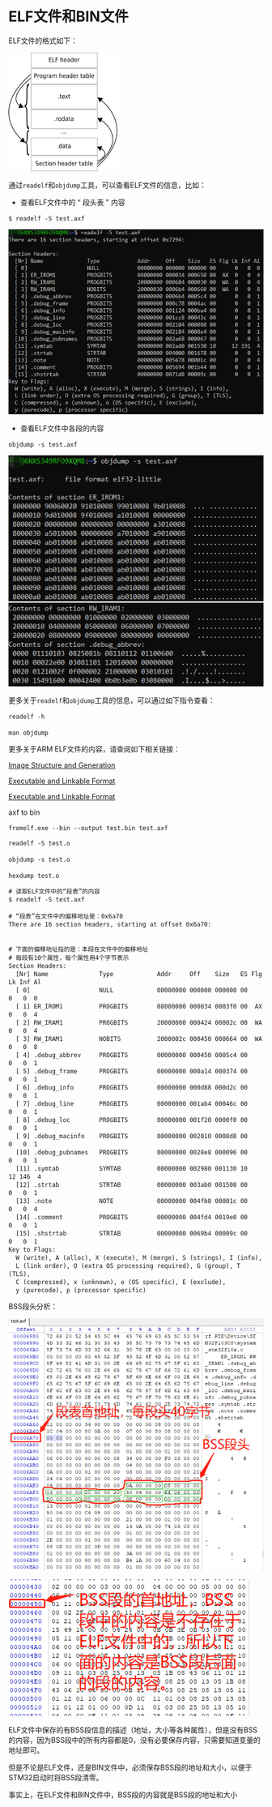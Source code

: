 # ELF文件和BIN文件

ELF文件的格式如下：

![](../../assets/images/STM32/boot/elf_file_fromat.png)

通过```readelf```和```objdump```工具，可以查看ELF文件的信息，比如：

* 查看ELF文件中的 “ 段头表 ” 内容

```
$ readelf -S test.axf
```

![](../../assets/images/STM32/boot/segment_table.png)

* 查看ELF文件中各段的内容
```
objdump -s test.axf
```
![](../../assets/images/STM32/boot/segment_content_1.png)
![](../../assets/images/STM32/boot/segment_content_2.png)

更多关于```readelf```和```objdump```工具的信息，可以通过如下指令查看：

```
readelf -h

man objdump
```


更多关于ARM ELF文件的内容，请查阅如下相关链接：

[Image Structure and Generation](http://www.keil.com/support/man/docs/armlink/armlink_pge1362065895059.htm)

[Executable and Linkable Format](https://encyclopedia.thefreedictionary.com/Executable+and+Linkable+Format)

[Executable and Linkable Format](https://en.wikipedia.org/wiki/Executable_and_Linkable_Format)


axf to bin

```
fromelf.exe --bin --output test.bin test.axf
```


```
readelf -S test.o

objdump -s test.o

hexdump test.o
```

```
# 读取ELF文件中的“段表”的内容
$ readelf -S test.axf

# “段表”在文件中的偏移地址是：0x6a70
There are 16 section headers, starting at offset 0x6a70:


# 下面的偏移地址指的是：本段在文件中的偏移地址
# 每段有10个属性，每个属性用4个字节表示
Section Headers:
  [Nr] Name              Type            Addr     Off    Size   ES Flg Lk Inf Al
  [ 0]                   NULL            00000000 000000 000000 00      0   0  0
  [ 1] ER_IROM1          PROGBITS        08000000 000034 0003f0 00  AX  0   0  4
  [ 2] RW_IRAM1          PROGBITS        20000000 000424 00002c 00  WA  0   0  4
  [ 3] RW_IRAM1          NOBITS          2000002c 000450 000664 00  WA  0   0  8
  [ 4] .debug_abbrev     PROGBITS        00000000 000450 0005c4 00      0   0  1
  [ 5] .debug_frame      PROGBITS        00000000 000a14 000374 00      0   0  1
  [ 6] .debug_info       PROGBITS        00000000 000d88 000d2c 00      0   0  1
  [ 7] .debug_line       PROGBITS        00000000 001ab4 00046c 00      0   0  1
  [ 8] .debug_loc        PROGBITS        00000000 001f20 0000f0 00      0   0  1
  [ 9] .debug_macinfo    PROGBITS        00000000 002010 0008d8 00      0   0  1
  [10] .debug_pubnames   PROGBITS        00000000 0028e8 000096 00      0   0  1
  [11] .symtab           SYMTAB          00000000 002980 001130 10     12 146  4
  [12] .strtab           STRTAB          00000000 003ab0 001508 00      0   0  1
  [13] .note             NOTE            00000000 004fb8 00001c 00      0   0  4
  [14] .comment          PROGBITS        00000000 004fd4 0019e0 00      0   0  1
  [15] .shstrtab         STRTAB          00000000 0069b4 00009c 00      0   0  1
Key to Flags:
  W (write), A (alloc), X (execute), M (merge), S (strings), I (info),
  L (link order), O (extra OS processing required), G (group), T (TLS),
  C (compressed), x (unknown), o (OS specific), E (exclude),
  y (purecode), p (processor specific)
```


BSS段头分析：

![](../../assets/images/STM32/boot/elf_bin_analyze.png)

![](../../assets/images/STM32/boot/elf_bss_content.png)

ELF文件中保存的有BSS段信息的描述（地址，大小等各种属性），但是没有BSS的内容，因为BSS段中的所有内容都是0，没有必要保存内容，只需要知道变量的地址即可。

但是不论是ELF文件，还是BIN文件中，必须保存BSS段的地址和大小，以便于STM32启动时将BSS段清零。

事实上，在ELF文件和BIN文件中，BSS段的内容就是BSS段的地址和大小
